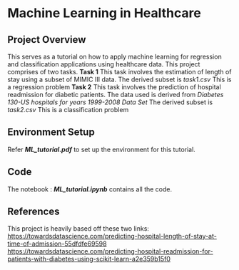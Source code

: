 # Machine Learning in Healthcare

## Project Overview
This serves as a tutorial on how to apply machine learning for regression and classification applications using healthcare data.
This project comprises of two tasks.
**Task 1**
This task involves the estimation of length of stay using a subset of MIMIC III data.
The derived subset is *task1.csv*
This is a regression problem
**Task 2**
This task involves the prediction of hospital readmission for diabetic patients.
The data used is derived from *Diabetes 130-US hospitals for years 1999-2008 Data Set*
The derived subset is *task2.csv*
This is a classification problem

## Environment Setup
Refer ***ML_tutorial.pdf*** to set up the environment for this tutorial.

## Code
The notebook : ***ML_tutorial.ipynb*** contains all the code.

## References

This project is heavily based off these two links:
https://towardsdatascience.com/predicting-hospital-length-of-stay-at-time-of-admission-55dfdfe69598
https://towardsdatascience.com/predicting-hospital-readmission-for-patients-with-diabetes-using-scikit-learn-a2e359b15f0
